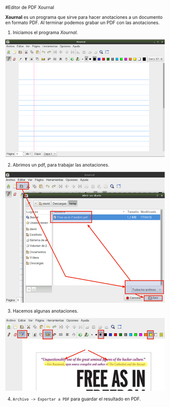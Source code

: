 
#Editor de PDF Xournal

**Xournal** es un programa que sirve para hacer anotaciones a un documento
en formato PDF. Al terminar podemos grabar un PDF con las anotaciones.

1. Iniciamos el programa *Xournal*.

![xournal-iniciar](./images/xournal-iniciar.png)

2. Abrimos un pdf, para trabajar las anotaciones.

![xournal-abrir-pdf](./images/xournal-abrir-pdf.png)

3. Hacemos algunas anotaciones.

![xournal-anotaciones](./images/xournal-anotaciones.png)

4. `Archivo -> Exportar a PDF` para guardar el resultado en PDF.
